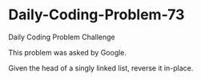 # Daily-Coding-Problem-73
Daily Coding Problem Challenge

This problem was asked by Google.

Given the head of a singly linked list, reverse it in-place.
